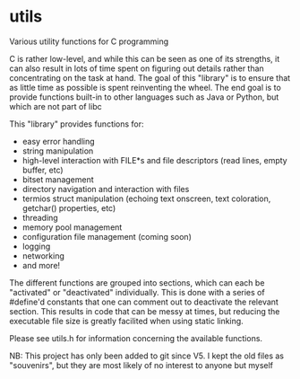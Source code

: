 # utils
Various utility functions for C programming

C is rather low-level, and while this can be seen as one of its strengths, it can also result in lots of time spent on figuring out details rather than concentrating on the task at hand.
The goal of this "library" is to ensure that as little time as possible is spent reinventing the wheel.
The end goal is to provide functions built-in to other languages such as Java or Python, but which are not part of libc

This "library" provides functions for:
  - easy error handling
  - string manipulation
  - high-level interaction with FILE*s and file descriptors (read lines, empty buffer, etc)
  - bitset management
  - directory navigation and interaction with files
  - termios struct manipulation (echoing text onscreen, text coloration, getchar() properties, etc)
  - threading
  - memory pool management
  - configuration file management (coming soon)
  - logging
  - networking
  - and more!

The different functions are grouped into sections, which can each be "activated" or "deactivated" individually. This is done with a series of #define'd constants that one can comment out to deactivate the relevant section. This results in code that can be messy at times, but reducing the executable file size is greatly facilited when using static linking.

Please see utils.h for information concerning the available functions.

NB: This project has only been added to git since V5. I kept the old files as "souvenirs", but they are most likely of no interest to anyone but myself
